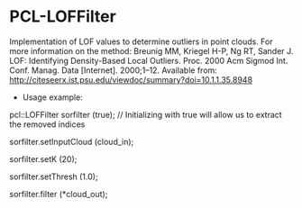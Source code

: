 # PCL-LOFFilter
Implementation of LOF values to determine outliers in point clouds. For more information on the method:
Breunig MM, Kriegel H-P, Ng RT, Sander J. LOF: Identifying Density-Based Local Outliers. Proc. 2000 Acm Sigmod Int. Conf. Manag. Data [Internet]. 2000;1–12.  Available from: http://citeseerx.ist.psu.edu/viewdoc/summary?doi=10.1.1.35.8948


* Usage example:

pcl::LOFFilter<PointType> sorfilter (true); // Initializing with true will allow us to extract the removed indices

sorfilter.setInputCloud (cloud_in);

sorfilter.setK (20);

sorfilter.setThresh (1.0);

sorfilter.filter (*cloud_out);
